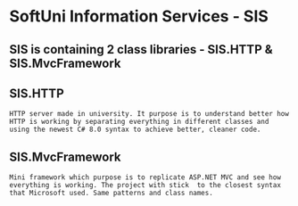 # SoftUni Information Services - SIS
## SIS is containing 2 class libraries - SIS.HTTP & SIS.MvcFramework

## SIS.HTTP
```
HTTP server made in university. It purpose is to understand better how HTTP is working by separating everything in different classes and using the newest C# 8.0 syntax to achieve better, cleaner code.
```

## SIS.MvcFramework
```
Mini framework which purpose is to replicate ASP.NET MVC and see how everything is working. The project with stick  to the closest syntax that Microsoft used. Same patterns and class names.
```
